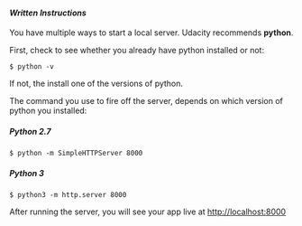 #### _Written Instructions_

You have multiple ways to start a local server. Udacity recommends **python**. 

First, check to see whether you already have python installed or not:
```
$ python -v
```
If not, the install one of the versions of python.

The command you use to fire off the server, depends on which version of python you installed:

##### Python 2.7
```
$ python -m SimpleHTTPServer 8000
```

##### Python 3
```
$ python3 -m http.server 8000
```

After running the server, you will see your app live at [http://localhost:8000](http://localhost:8000)

